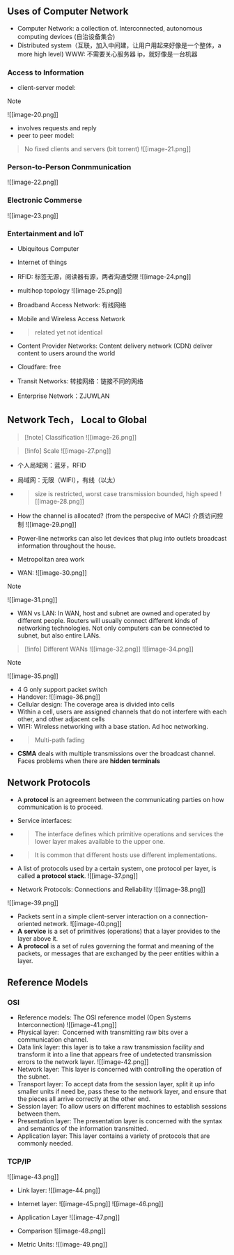 ## Uses of Computer Network
* Computer Network: a collection of. Interconnected, autonomous computing devices (自治设备集合)
* Distributed system（互联，加入中间建，让用户用起来好像是一个整体，a more high level) WWW: 不需要关心服务器 ip，就好像是一台机器
### Access to Information
* client-server model:
> [!note]
>  ![[image-20.png]]
* involves requests and reply
* peer to peer model:
> No fixed clients and servers (bit torrent)
> ![[image-21.png]]
### Person-to-Person Conmmunication
![[image-22.png]]

### Electronic Commerse
![[image-23.png]]
### Entertainment and IoT
* Ubiquitous Computer
* Internet of things
* RFID: 标签无源，阅读器有源，两者沟通受限
![[image-24.png]]

* multihop topology
![[image-25.png]]

* Broadband Access Network: 有线网络
* Mobile and Wireless Access Network
* > related yet not identical
* Content Provider Networks: Content delivery network (CDN) deliver content to users around the world
* Cloudfare: free
* Transit Networks: 转接网络：链接不同的网络
* Enterprise Network：ZJUWLAN

## Network Tech， Local to Global
> [!note] Classification
> ![[image-26.png]]

> [!info] Scale
> ![[image-27.png]]

* 个人局域网：蓝牙，RFID
* 局域网：无限（WIFI），有线（以太）
* > size is restricted, worst case transmission bounded, high speed
![[image-28.png]]

* How the channel is allocated? (from the perspecive of MAC) 介质访问控制
![[image-29.png]]
* Power-line networks can also let devices that plug into outlets broadcast information throughout the house.
* Metropolitan area work
* WAN: 
![[image-30.png]]
> [!note] 
> ![[image-31.png]]

* WAN vs LAN: In WAN, host and subnet are owned and operated by different people. Routers will usually connect different kinds of networking technologies. Not only computers can be connected to subnet, but also entire LANs.
> [!info] Different WANs
> ![[image-32.png]]
![[image-34.png]]

> [!note]
> ![[image-35.png]]

* 4 G only support packet switch
* Handover:
![[image-36.png]]
* Cellular design: The coverage area is divided into cells
* Within a cell, users are assigned channels that do not interfere with each other, and other adjacent cells
* WIFI: Wireless networking with a base station. Ad hoc networking.
* > Multi-path fading
* **CSMA** deals with multiple transmissions over the broadcast channel. Faces problems when there are **hidden terminals**


## Network Protocols
* A **protocol** is an agreement between the communicating parties on how communication is to proceed.
* Service interfaces:
* > The interface defines which primitive operations and services the lower layer makes available to the upper one.
* > It is common that different hosts use different implementations.
* A list of protocols used by a certain system, one protocol per layer, is called **a protocol stack**.
![[image-37.png]]

* Network Protocols: Connections and Reliability
![[image-38.png]]


![[image-39.png]]

* Packets sent in a simple client-server interaction on a connection-oriented network.
![[image-40.png]]
* **A** **service** is a set of primitives (operations) that a layer provides to the layer above it.
* **A** **protocol** is a set of rules governing the format and meaning of the packets, or messages that are exchanged by the peer entities within a layer.
## Reference Models
### OSI

* Reference models: The OSI reference model (Open Systems Interconnection)
![[image-41.png]]
* Physical layer:  Concerned with transmitting raw bits over a communication channel.
* Data link layer: this layer is to take a raw transmission facility and transform it into a line that appears free of undetected transmission errors to the network layer.
![[image-42.png]]
* Network layer: This layer is concerned with controlling the operation of the subnet.
* Transport layer: To accept data from the session layer, split it up info smaller units if need be, pass these to the network layer, and ensure that the pieces all arrive correctly at the other end.
* Session layer: To allow users on different machines to establish sessions between them.
* Presentation layer: The presentation layer is concerned with the syntax and semantics of the information transmitted.
* Application layer: This layer contains a variety of protocols that are commonly needed.

### TCP/IP
![[image-43.png]]
* Link layer:
![[image-44.png]]

* Internet layer:
![[image-45.png]]
![[image-46.png]]

* Application Layer
![[image-47.png]]
* Comparison
![[image-48.png]]

* Metric Units:
![[image-49.png]]


